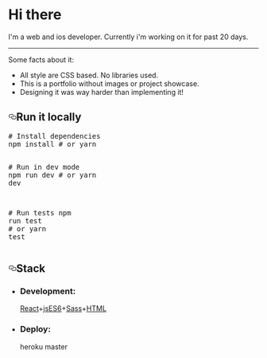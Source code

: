 
<h1>Hi there</h1>
<p>I'm a web and ios developer. Currently i'm working on it for past 20 days.</p>
<hr></hr>

<p>Some facts about it:</p>
<ul>
<li>All style are CSS based. No libraries used.</li>
<li>This is a portfolio without images or project showcase.</li>
<li>Designing it was way harder than implementing it!</li>
</ul>

<h2><a id="user-content-run-it-locally" class="anchor" aria-hidden="true" href="#run-it-locally"><svg class="octicon octicon-link" viewBox="0 0 16 16" version="1.1" width="16" height="16" aria-hidden="true"><path fill-rule="evenodd" d="M4 9h1v1H4c-1.5 0-3-1.69-3-3.5S2.55 3 4 3h4c1.45 0 3 1.69 3 3.5 0 1.41-.91 2.72-2 3.25V8.59c.58-.45 1-1.27 1-2.09C10 5.22 8.98 4 8 4H4c-.98 0-2 1.22-2 2.5S3 9 4 9zm9-3h-1v1h1c1 0 2 1.22 2 2.5S13.98 12 13 12H9c-.98 0-2-1.22-2-2.5 0-.83.42-1.64 1-2.09V6.25c-1.09.53-2 1.84-2 3.25C6 11.31 7.55 13 9 13h4c1.45 0 3-1.69 3-3.5S14.5 6 13 6z"></path></svg></a>Run it locally</h2>

<div class="readme-div"><pre>
<span class="pl-c"><span class="pl-c">#</span> Install dependencies</span>
npm install <span class="pl-c"><span class="pl-c">#</span> or yarn</span>

<span class="pl-c"><span class="pl-c">#</span> Run in dev mode</span>
npm run dev <span class="pl-c"><span class="pl-c">#</span> or yarn dev</span>

<span class="pl-c"><span class="pl-c">#</span> Run tests</span>
npm run <span class="pl-c1">test</span> <span class="pl-c"><span class="pl-c">#</span> or yarn test</span></pre></div>

<h2><a id="user-content-stack" class="anchor" aria-hidden="true" href="#stack"><svg class="octicon octicon-link" viewBox="0 0 16 16" version="1.1" width="16" height="16" aria-hidden="true"><path fill-rule="evenodd" d="M4 9h1v1H4c-1.5 0-3-1.69-3-3.5S2.55 3 4 3h4c1.45 0 3 1.69 3 3.5 0 1.41-.91 2.72-2 3.25V8.59c.58-.45 1-1.27 1-2.09C10 5.22 8.98 4 8 4H4c-.98 0-2 1.22-2 2.5S3 9 4 9zm9-3h-1v1h1c1 0 2 1.22 2 2.5S13.98 12 13 12H9c-.98 0-2-1.22-2-2.5 0-.83.42-1.64 1-2.09V6.25c-1.09.53-2 1.84-2 3.25C6 11.31 7.55 13 9 13h4c1.45 0 3-1.69 3-3.5S14.5 6 13 6z"></path></svg></a>Stack</h2>

<ul>
<li><h3>Development:</h3><a href="https://reactjs.org" rel="nofollow">React</a>+<a href="https://www.javascript.com" rel="nofollow">jsES6</a>+<a href="https://sass-lang.com" rel="nofollow">Sass</a>+<a href="https://html.com" rel="nofollow">HTML</a></li>
<li><h3>Deploy:</h3><a href="https://www.heroku.com"></a>heroku master</li>
</ul>
